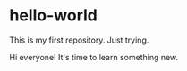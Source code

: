 # hello-world
This is my first repository. Just trying.

Hi everyone! It's time to learn something new.
